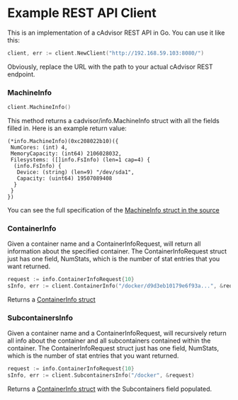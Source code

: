 # Example REST API Client

This is an implementation of a cAdvisor REST API in Go.  You can use it like this:

```go
client, err := client.NewClient("http://192.168.59.103:8080/")
```

Obviously, replace the URL with the path to your actual cAdvisor REST endpoint.


### MachineInfo

```go
client.MachineInfo()
```

This method returns a cadvisor/info.MachineInfo struct with all the fields filled in.  Here is an example return value:

```
(*info.MachineInfo)(0xc208022b10)({
 NumCores: (int) 4,
 MemoryCapacity: (int64) 2106028032,
 Filesystems: ([]info.FsInfo) (len=1 cap=4) {
  (info.FsInfo) {
   Device: (string) (len=9) "/dev/sda1",
   Capacity: (uint64) 19507089408
  }
 }
})
```

You can see the full specification of the [MachineInfo struct in the source](../info/v1/machine.go)

### ContainerInfo

Given a container name and a ContainerInfoRequest, will return all information about the specified container.  The ContainerInfoRequest struct just has one field, NumStats, which is the number of stat entries that you want returned.

```go
request := info.ContainerInfoRequest{10}
sInfo, err := client.ContainerInfo("/docker/d9d3eb10179e6f93a...", &request)
```
Returns a [ContainerInfo struct](../info/container.go)

### SubcontainersInfo

Given a container name and a ContainerInfoRequest, will recursively return all info about the container and all subcontainers contained within the container.  The ContainerInfoRequest struct just has one field, NumStats, which is the number of stat entries that you want returned.

```go
request := info.ContainerInfoRequest{10}
sInfo, err := client.SubcontainersInfo("/docker", &request)
```

Returns a [ContainerInfo struct](../info/container.go) with the Subcontainers field populated.

